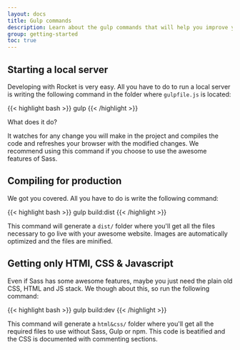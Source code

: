 ```yaml
---
layout: docs
title: Gulp commands
description: Learn about the gulp commands that will help you improve your development workflow with our theme
group: getting-started
toc: true
---
```


## Starting a local server

Developing with Rocket is very easy. All you have to do to run a local server is writing the following command in the folder where `gulpfile.js` is located:

{{< highlight bash >}}
gulp
{{< /highlight >}}

What does it do?

It watches for any change you will make in the project and compiles the code and refreshes your browser with the modified changes. We recommend using this command if you choose to use the awesome features of Sass.

## Compiling for production

We got you covered. All you have to do is write the following command:

{{< highlight bash >}}
gulp build:dist
{{< /highlight >}}

This command will generate a `dist/` folder where you'll get all the files necessary to go live with your awesome website. Images are automatically optimized and the files are minified.

## Getting only HTMl, CSS & Javascript

Even if Sass has some awesome features, maybe you just need the plain old CSS, HTML and JS stack. We though about this, so run the following command:

{{< highlight bash >}}
gulp build:dev
{{< /highlight >}}

This command will generate a `html&css/` folder where you'll get all the required files to use without Sass, Gulp or npm. This code is beatified and the CSS is documented with commenting sections.